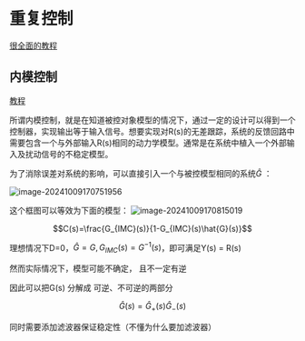 # 重复控制

[很全面的教程](https://core.ac.uk/reader/31080190#related-papers)



## 内模控制

[教程](https://www.bilibili.com/read/cv24581856/)

所谓内模控制，就是在知道被控对象模型的情况下，通过一定的设计可以得到一个控制器，实现输出等于输入信号。想要实现对R(s)的无差跟踪，系统的反馈回路中需要包含一个与外部输入R(s)相同的动力学模型。通常是在系统中植入一个外部输入及扰动信号的不稳定模型。

为了消除误差对系统的影响，可以直接引入一个与被控模型相同的系统$\hat G$ ：

![image-20241009170751956](C:/Users/Administrator/AppData/Roaming/Typora/typora-user-images/image-20241009170751956.png)

这个框图可以等效为下面的模型：
![image-20241009170815019](C:/Users/Administrator/AppData/Roaming/Typora/typora-user-images/image-20241009170815019.png)

$$C(s)=\frac{G_{IMC}(s)}{1-G_{IMC}(s)\hat{G}(s)}$$

理想情况下D=0，$\hat G = G, G_{IMC}(s) = G^{-1}(s)$，即可满足Y(s) = R(s) 

然而实际情况下，模型可能不确定，  且不一定有逆

因此可以把G(s) 分解成 可逆、不可逆的两部分

$$\hat{G}(s)=\hat{G}_+(s)\hat{G}_-(s)$$

同时需要添加滤波器保证稳定性（不懂为什么要加滤波器）



